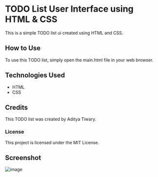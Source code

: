 # TODO List User Interface using HTML & CSS

This is a simple TODO list ui created using HTML and CSS.

## How to Use

To use this TODO list, simply open the main.html file in your web browser.

## Technologies Used

- HTML
- CSS

## Credits

This TODO list was created by Aditya Tiwary.

### License

This project is licensed under the MIT License.

## Screenshot

![image](https://user-images.githubusercontent.com/83766476/233479406-66dbdd1e-4e38-48d5-9689-285af0cd75ea.png)


